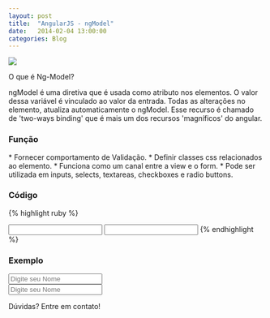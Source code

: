 ```yaml
---
layout: post
title:  "AngularJS - ngModel"
date:   2014-02-04 13:00:00
categories: Blog
---
```


<img src="{{site.baseurl}}/img/posts/angularjs.jpg"  />


O que é Ng-Model?

ngModel é uma diretiva que é usada como atributo nos elementos.
O valor dessa variável é vinculado ao valor da entrada. 
Todas as alterações no elemento, atualiza automaticamente o ngModel.
Esse recurso é chamado de 'two-ways binding' que é mais um dos recursos 'magníficos' do angular. 


<h3>Função</h3>
* Fornecer comportamento de Validação.  
* Definir classes css relacionados ao elemento. 
* Funciona como um canal entre a view e o form. 
* Pode ser utilizada em inputs, selects, textareas, checkboxes e radio buttons.


<h3>Código</h3>

{% highlight ruby %}
<html ng-app>
   <head>
      <script src="angularJs.js"></script>
   </head>
   <body>     
      <input type="text" ng-model="model-input">
      <input type="text" ng-model="model-input">
   </body>
</html>
{% endhighlight %}

<h3>Exemplo</h3> 

<script src="https://ajax.googleapis.com/ajax/libs/angularjs/1.0.7/angular.min.js"></script>      

<div ng-app>
  <input type="text" placeholder="Digite seu Nome" ng-model="imput">
  <br />
  <input type="text" placeholder="Digite seu Nome" ng-model="imput">
</div>


Dúvidas? Entre em contato!

